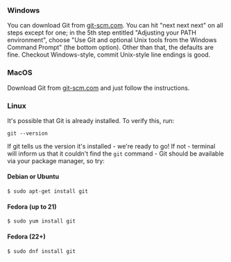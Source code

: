 
### Windows

You can download Git from [git-scm.com](http://git-scm.com/). You can hit "next next next" on all steps except for one; in the 5th step entitled "Adjusting your PATH environment", choose "Use Git and optional Unix tools from the Windows Command Prompt" (the bottom option). Other than that, the defaults are fine. Checkout Windows-style, commit Unix-style line endings is good.


### MacOS

Download Git from [git-scm.com](http://git-scm.com/) and just follow the instructions.

### Linux

It's possible that Git is already installed. To verify this, run:

    git --version

If git tells us the version it's installed - we're ready to go! If not - terminal will inform us that it couldn't find the `git` command - Git should be available via your package manager, so try:

#### Debian or Ubuntu

    $ sudo apt-get install git

#### Fedora (up to 21)

    $ sudo yum install git

#### Fedora (22+)

    $ sudo dnf install git
